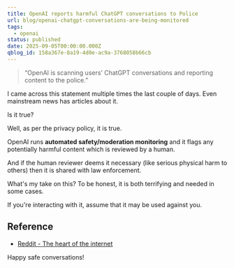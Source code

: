 ```yaml
---
title: OpenAI reports harmful ChatGPT conversations to Police
url: blog/openai-chatgpt-conversations-are-being-monitored
tags:
  - openai
status: published
date: 2025-09-05T00:00:00.000Z
qblog_id: 158a367e-8a19-4d0e-ac9a-3768058b66cb
---
```


> “OpenAI is scanning users’ ChatGPT conversations and reporting content to the police.”

I came across this statement multiple times the last couple of days. Even mainstream news has articles about it.

Is it true?

Well, as per the privacy policy, it is true.

OpenAI runs **automated safety/moderation monitoring** and it flags any potentially harmful content which is reviewed by a human.

And if the human reviewer deems it necessary (like serious physical harm to others) then it is shared with law enforcement.

What's my take on this?
To be honest, it is both terrifying and needed in some cases.

If you're interacting with it, assume that it may be used against you.

## Reference
- [Reddit - The heart of the internet](https://www.reddit.com/r/ChatGPT/comments/1n7gcyi/openai_is_dying_fast_youre_not_protected_anymore/)

Happy safe conversations!